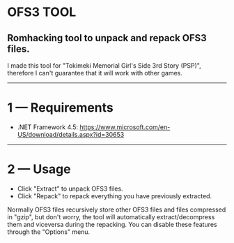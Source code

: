 # OFS3 TOOL
## Romhacking tool to unpack and repack OFS3 files.

I made this tool for "Tokimeki Memorial Girl's Side 3rd Story (PSP)",
therefore I can't guarantee that it will work with other games.

-------------------------------------------------------------------------------------

# 1 — Requirements
- .NET Framework 4.5: https://www.microsoft.com/en-US/download/details.aspx?id=30653

-------------------------------------------------------------------------------------

# 2 — Usage
- Click "Extract" to unpack OFS3 files.
- Click "Repack" to repack everything you have previously extracted.

Normally OFS3 files recursively store other OFS3 files and files compressed in "gzip",
but don't worry, the tool will automatically extract/decompress them and viceversa
during the repacking. You can disable these features through the "Options" menu.